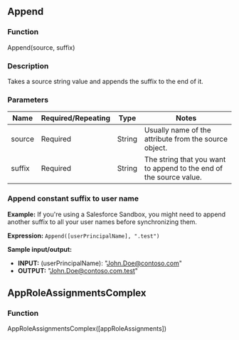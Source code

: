 ## Append

### Function
Append(source, suffix)

### Description
Takes a source string value and appends the suffix to the end of it.

### Parameters

| Name   | Required/Repeating | Type   | Notes                                         |
|--------|--------------------|--------|-----------------------------------------------|
| source | Required           | String | Usually name of the attribute from the source object. |
| suffix | Required           | String | The string that you want to append to the end of the source value. |

### Append constant suffix to user name

**Example:** If you're using a Salesforce Sandbox, you might need to append another suffix to all your user names before synchronizing them.

**Expression:** `Append([userPrincipalName], ".test")`

**Sample input/output:**
- **INPUT:** (userPrincipalName): "John.Doe@contoso.com"
- **OUTPUT:** "John.Doe@contoso.com.test"

## AppRoleAssignmentsComplex

### Function
AppRoleAssignmentsComplex([appRoleAssignments])